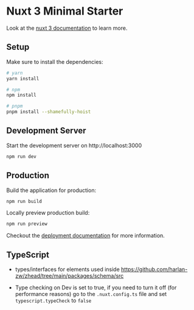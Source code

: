 # Nuxt 3 Minimal Starter

Look at the [nuxt 3 documentation](https://v3.nuxtjs.org) to learn more.

## Setup

Make sure to install the dependencies:

```bash
# yarn
yarn install

# npm
npm install

# pnpm
pnpm install --shamefully-hoist
```

## Development Server

Start the development server on http://localhost:3000

```bash
npm run dev
```

## Production

Build the application for production:

```bash
npm run build
```

Locally preview production build:

```bash
npm run preview
```

Checkout the [deployment documentation](https://v3.nuxtjs.org/guide/deploy/presets) for more information.

## TypeScript

- types/interfaces for elements used inside <head>
https://github.com/harlan-zw/zhead/tree/main/packages/schema/src

- Type checking on Dev is set to true, if you need to turn it off (for performance reasons) go to the `.nuxt.config.ts` file and set `typescript.typeCheck` to `false`